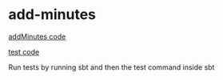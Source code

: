 # add-minutes

[addMinutes code](https://github.com/mirandaio/add-minutes/blob/main/src/main/scala/TimeUtils.scala)

[test code](https://github.com/mirandaio/add-minutes/blob/main/src/test/scala/TimeUtilsSpec.scala)

Run tests by running sbt and then the test command inside sbt

